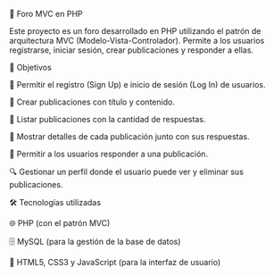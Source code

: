📌 Foro MVC en PHP

Este proyecto es un foro desarrollado en PHP utilizando el patrón de arquitectura MVC (Modelo-Vista-Controlador). Permite a los usuarios registrarse, iniciar sesión, crear publicaciones y responder a ellas.

🎯 Objetivos

🔐 Permitir el registro (Sign Up) e inicio de sesión (Log In) de usuarios.

📝 Crear publicaciones con título y contenido.

📌 Listar publicaciones con la cantidad de respuestas.

📖 Mostrar detalles de cada publicación junto con sus respuestas.

💬 Permitir a los usuarios responder a una publicación.

🔍 Gestionar un perfil donde el usuario puede ver y eliminar sus publicaciones.

🛠️ Tecnologías utilizadas

🌐 PHP (con el patrón MVC)

🗄️ MySQL (para la gestión de la base de datos)

🎨 HTML5, CSS3 y JavaScript (para la interfaz de usuario)
